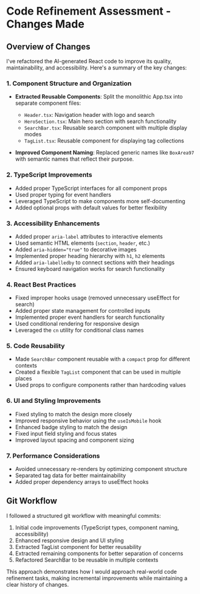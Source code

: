 # Code Refinement Assessment - Changes Made

## Overview of Changes

I've refactored the AI-generated React code to improve its quality, maintainability, and accessibility. Here's a summary of the key changes:

### 1. Component Structure and Organization

- **Extracted Reusable Components**: Split the monolithic App.tsx into separate component files:
  - `Header.tsx`: Navigation header with logo and search
  - `HeroSection.tsx`: Main hero section with search functionality
  - `SearchBar.tsx`: Reusable search component with multiple display modes
  - `TagList.tsx`: Reusable component for displaying tag collections

- **Improved Component Naming**: Replaced generic names like `BoxArea97` with semantic names that reflect their purpose.

### 2. TypeScript Improvements

- Added proper TypeScript interfaces for all component props
- Used proper typing for event handlers
- Leveraged TypeScript to make components more self-documenting
- Added optional props with default values for better flexibility

### 3. Accessibility Enhancements

- Added proper `aria-label` attributes to interactive elements
- Used semantic HTML elements (`section`, `header`, etc.)
- Added `aria-hidden="true"` to decorative images
- Implemented proper heading hierarchy with `h1`, `h2` elements
- Added `aria-labelledby` to connect sections with their headings
- Ensured keyboard navigation works for search functionality

### 4. React Best Practices

- Fixed improper hooks usage (removed unnecessary useEffect for search)
- Added proper state management for controlled inputs
- Implemented proper event handlers for search functionality
- Used conditional rendering for responsive design
- Leveraged the `cn` utility for conditional class names

### 5. Code Reusability

- Made `SearchBar` component reusable with a `compact` prop for different contexts
- Created a flexible `TagList` component that can be used in multiple places
- Used props to configure components rather than hardcoding values

### 6. UI and Styling Improvements

- Fixed styling to match the design more closely
- Improved responsive behavior using the `useIsMobile` hook
- Enhanced badge styling to match the design
- Fixed input field styling and focus states
- Improved layout spacing and component sizing

### 7. Performance Considerations

- Avoided unnecessary re-renders by optimizing component structure
- Separated tag data for better maintainability
- Added proper dependency arrays to useEffect hooks

## Git Workflow

I followed a structured git workflow with meaningful commits:

1. Initial code improvements (TypeScript types, component naming, accessibility)
2. Enhanced responsive design and UI styling
3. Extracted TagList component for better reusability
4. Extracted remaining components for better separation of concerns
5. Refactored SearchBar to be reusable in multiple contexts

This approach demonstrates how I would approach real-world code refinement tasks, making incremental improvements while maintaining a clear history of changes.